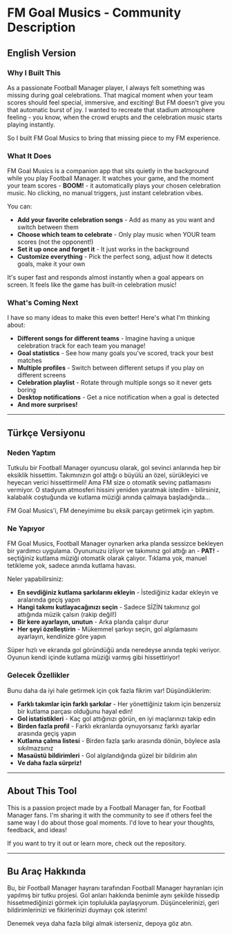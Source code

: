 # FM Goal Musics - Community Description

## English Version

### Why I Built This

As a passionate Football Manager player, I always felt something was missing during goal celebrations. That magical moment when your team scores should feel special, immersive, and exciting! But FM doesn't give you that automatic burst of joy. I wanted to recreate that stadium atmosphere feeling - you know, when the crowd erupts and the celebration music starts playing instantly.

So I built FM Goal Musics to bring that missing piece to my FM experience.

### What It Does

FM Goal Musics is a companion app that sits quietly in the background while you play Football Manager. It watches your game, and the moment your team scores - **BOOM!** - it automatically plays your chosen celebration music. No clicking, no manual triggers, just instant celebration vibes.

You can:
- **Add your favorite celebration songs** - Add as many as you want and switch between them
- **Choose which team to celebrate** - Only play music when YOUR team scores (not the opponent!)
- **Set it up once and forget it** - It just works in the background
- **Customize everything** - Pick the perfect song, adjust how it detects goals, make it your own

It's super fast and responds almost instantly when a goal appears on screen. It feels like the game has built-in celebration music!

### What's Coming Next

I have so many ideas to make this even better! Here's what I'm thinking about:

- **Different songs for different teams** - Imagine having a unique celebration track for each team you manage!
- **Goal statistics** - See how many goals you've scored, track your best matches
- **Multiple profiles** - Switch between different setups if you play on different screens
- **Celebration playlist** - Rotate through multiple songs so it never gets boring
- **Desktop notifications** - Get a nice notification when a goal is detected
- **And more surprises!**

---

## Türkçe Versiyonu

### Neden Yaptım

Tutkulu bir Football Manager oyuncusu olarak, gol sevinci anlarında hep bir eksiklik hissettim. Takımınızın gol attığı o büyülü an özel, sürükleyici ve heyecan verici hissettirmeli! Ama FM size o otomatik sevinç patlamasını vermiyor. O stadyum atmosferi hissini yeniden yaratmak istedim - bilirsiniz, kalabalık coştuğunda ve kutlama müziği anında çalmaya başladığında...

FM Goal Musics'i, FM deneyimime bu eksik parçayı getirmek için yaptım.

### Ne Yapıyor

FM Goal Musics, Football Manager oynarken arka planda sessizce bekleyen bir yardımcı uygulama. Oyununuzu izliyor ve takımınız gol attığı an - **PAT!** - seçtiğiniz kutlama müziği otomatik olarak çalıyor. Tıklama yok, manuel tetikleme yok, sadece anında kutlama havası.

Neler yapabilirsiniz:
- **En sevdiğiniz kutlama şarkılarını ekleyin** - İstediğiniz kadar ekleyin ve aralarında geçiş yapın
- **Hangi takımı kutlayacağınızı seçin** - Sadece SİZİN takımınız gol attığında müzik çalsın (rakip değil!)
- **Bir kere ayarlayın, unutun** - Arka planda çalışır durur
- **Her şeyi özelleştirin** - Mükemmel şarkıyı seçin, gol algılamasını ayarlayın, kendinize göre yapın

Süper hızlı ve ekranda gol göründüğü anda neredeyse anında tepki veriyor. Oyunun kendi içinde kutlama müziği varmış gibi hissettiriyor!

### Gelecek Özellikler

Bunu daha da iyi hale getirmek için çok fazla fikrim var! Düşündüklerim:

- **Farklı takımlar için farklı şarkılar** - Her yönettiğiniz takım için benzersiz bir kutlama parçası olduğunu hayal edin!
- **Gol istatistikleri** - Kaç gol attığınızı görün, en iyi maçlarınızı takip edin
- **Birden fazla profil** - Farklı ekranlarda oynuyorsanız farklı ayarlar arasında geçiş yapın
- **Kutlama çalma listesi** - Birden fazla şarkı arasında dönün, böylece asla sıkılmazsınız
- **Masaüstü bildirimleri** - Gol algılandığında güzel bir bildirim alın
- **Ve daha fazla sürpriz!**

---

## About This Tool

This is a passion project made by a Football Manager fan, for Football Manager fans. I'm sharing it with the community to see if others feel the same way I do about those goal moments. I'd love to hear your thoughts, feedback, and ideas!

If you want to try it out or learn more, check out the repository.

---

## Bu Araç Hakkında

Bu, bir Football Manager hayranı tarafından Football Manager hayranları için yapılmış bir tutku projesi. Gol anları hakkında benimle aynı şekilde hissedip hissetmediğinizi görmek için toplulukla paylaşıyorum. Düşüncelerinizi, geri bildirimlerinizi ve fikirlerinizi duymayı çok isterim!

Denemek veya daha fazla bilgi almak isterseniz, depoya göz atın.
